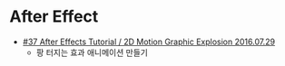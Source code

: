 # After Effect

* [#37 After Effects Tutorial / 2D Motion Graphic Explosion 2016.07.29](https://www.youtube.com/watch?v=4TP2LX2p-oQ)
  * 팡 터지는 효과 애니메이션 만들기